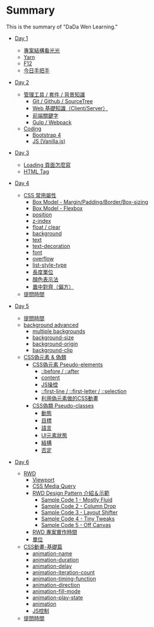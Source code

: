 # Summary

This is the summary of "DaDa Wen Learning."

* [Day 1](content/day1/index.md)
	* [專案結構看光光](content/day1/section1.md)
	* [Yarn](content/day1/section2.md)
	* [F12](content/day1/section3.md)
	* [今日手把手](content/day1/section4.md)


* [Day 2](content/day2/index.md)
	* [管理工具 / 套件 / 背景知識]()
		* [Git / Github / SourceTree](content/day2/section1-1.md)
		* [Web 基礎知識（Client/Server）](content/day2/section1-2.md)
		* [前端關鍵字](content/day2/section1-3.md)
		* [Gulp / Webpack](content/day2/section1-4.md)
	* [Coding]()
		* [Bootstrap 4](content/day2/section2-1.md)
		* [JS (Vanilla.js)](content/day2/section2-2.md)



* [Day 3](content/day3/index.md)
	* [Loading 頁面怎麼寫](content/day3/section1.md)
	* [HTML Tag](content/day3/section2.md)
	<!-- * [提問時間](content/day3/section3.md) -->


* [Day 4](content/day4/index.md)
	* [CSS 常用屬性]()
		* [Box Model - Margin/Padding/Border/Box-sizing](content/day4/css-property/section1-1.md)
		* [Box Model - Flexbox](content/day4/css-property/section1-2.md)
		* [position](content/day4/css-property/section1-3.md)
		* [z-index](content/day4/css-property/section1-4.md)
		* [float / clear](content/day4/css-property/section1-5.md)
		* [background](content/day4/css-property/section1-6.md)
		* [text](content/day4/css-property/section1-7.md)
		* [text-decoration](content/day4/css-property/section1-8.md)
		* [font](content/day4/css-property/section1-9.md)
		* [overflow](content/day4/css-property/section1-10.md)
		* [list-style-type](content/day4/css-property/section1-11.md)
		* [長度單位](content/day4/css-property/section1-12.md)
		* [顏色表示法](content/day4/css-property/section1-13.md)
		* [置中對齊（偏方）](content/day4/css-property/section1-14.md)
	* [提問時間](content/day4/section2.md)


* [Day 5](content/day5/index.md)
	* [提問時間]()
	* [background advanced]()
		* [multiple backgrounds](content/day5/section1/section1-1.md)
		* [background-size](content/day5/section1/section1-2.md)
		* [background-origin](content/day5/section1/section1-3.md)
		* [background-clip](content/day5/section1/section1-4.md)
	* [CSS偽元素 & 偽類](content/day5/section2/section2-pseudo.md)
		* [CSS偽元素 Pseudo-elements]()
			* [::before / ::after](content/day5/section2/section2-1/section2-1-1.md)
			* [content](content/day5/section2/section2-1/section2-1-3.md)
			* [JS操控](content/day5/section2/section2-1/section2-1-4.md)
			* [::first-line / ::first-letter / ::selection](content/day5/section2/section2-1/section2-1-2.md)
			* [利用偽元素做的CSS動畫](content/day5/section2/section2-1/section2-1-5.md)
		* [CSS偽類 Pseudo-classes]()
			* [動態](content/day5/section2/section2-2/section2-2-1.md)
			* [目標](content/day5/section2/section2-2/section2-2-2.md)
			* [語言](content/day5/section2/section2-2/section2-2-3.md)
			* [UI元素狀態](content/day5/section2/section2-2/section2-2-4.md)
			* [結構](content/day5/section2/section2-2/section2-2-5.md)
			* [否定](content/day5/section2/section2-2/section2-2-6.md)
	

* [Day 6](content/day6/index.md)
	* [RWD](content/day6/RWD/section2-1_start.md)
		* [Viewport](content/day6/RWD/section2-2.md)
		* [CSS Media Query](content/day6/RWD/section2-3.md)
		* [RWD Design Pattern 介紹＆示範](content/day6/RWD/section2-4.md)
			* [Sample Code 1 - Mostly Fluid](content/day6/RWD/sample-code/rwd-mostly-fluid.md)
			* [Sample Code 2 - Column Drop](content/day6/RWD/sample-code/rwd-column-drop.md)
			* [Sample Code 3 - Layout Shifter](content/day6/RWD/sample-code/rwd-layout-shifter.md)
			* [Sample Code 4 - Tiny Tweaks](content/day6/RWD/sample-code/rwd-tiny-tweaks.md)
			* [Sample Code 5 - Off Canvas](content/day6/RWD/sample-code/rwd-off-canvas.md)
		* [RWD 專案實作時間](content/day6/RWD/section2-5.md)
		* [單位](content/day6/RWD/section2-6.md)
	* [CSS動畫-基礎篇](content/day6/css-anim/section1-1_start.md)
		* [ animation-name ](content/day6/css-anim/1-2_anim-name.md)
		* [ animation-duration ](content/day6/css-anim/1-3_anim-duration.md)
		* [ animation-delay ](content/day6/css-anim/1-4_anim-delay.md)
		* [ animation-iteration-count ](content/day6/css-anim/1-5_anim-iteration.md)
		* [ animation-timing-function ](content/day6/css-anim/1-6_anim-timing.md)
		* [ animation-direction ](content/day6/css-anim/1-7_anim-direction.md)
		* [ animation-fill-mode ](content/day6/css-anim/1-8_anim-fill.md)
		* [ animation-play-state ](content/day6/css-anim/1-9_anim-play.md)
		* [ animation ](content/day6/css-anim/1-10_anim.md)
		* [ JS控制 ](content/day6/css-anim/1-11_JS-control.md)
	* [提問時間](content/day6/section3.md)